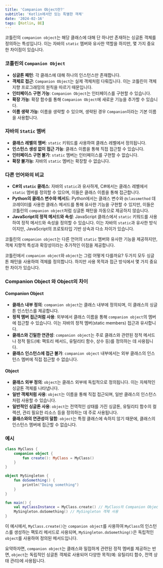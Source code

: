 ```yaml
---
title: 'Companion Object란?'
subtitle: 'Kotlin에서만 있는 특별한 객체'
date: '2024-02-16'
tags: [Kotlin, BE]
---
```


코틀린의 `companion object`는 해당 클래스에 대해 단 하나만 존재하는 싱글톤 객체를 정의하는 특성입니다. 이는 자바의 `static` 멤버와 유사한 역할을 하지만, 몇 가지 중요한 차이점이 있습니다.

### 코틀린의 `Companion Object`
- **싱글톤 패턴**: 각 클래스에 대해 하나의 인스턴스만 존재합니다.
- **객체로 접근**: `Companion Object`는 실제 객체처럼 다뤄집니다. 이는 코틀린이 객체 지향 프로그래밍의 원칙을 따르기 때문입니다.
- **인터페이스 구현 가능**: `Companion Object`는 인터페이스를 구현할 수 있습니다.
- **확장 가능**: 확장 함수를 통해 `Companion Object`에 새로운 기능을 추가할 수 있습니다.
- **이름 생략 가능**: 이름을 생략할 수 있으며, 생략된 경우 `Companion`이라는 기본 이름을 사용합니다.

### 자바의 `Static` 멤버
- **클래스 레벨의 멤버**: `static` 키워드를 사용하여 클래스 레벨에서 정의됩니다.
- **인스턴스 생성 없이 접근 가능**: 클래스 이름을 통해 직접 접근할 수 있습니다.
- **인터페이스 구현 불가**: `static` 멤버는 인터페이스를 구현할 수 없습니다.
- **확장 불가능**: 자바의 `static` 멤버는 확장할 수 없습니다.

### 다른 언어와의 비교
- **C#의 `static` 클래스**: 자바의 `static`과 유사하게, C#에서는 클래스 레벨에서 `static` 멤버를 정의할 수 있으며, 이들은 클래스 이름을 통해 접근합니다.
- **Python의 클래스 변수와 메서드**: Python에서는 클래스 변수와 `@classmethod` 데코레이터를 사용한 클래스 메서드를 통해 유사한 기능을 구현할 수 있지만, 이들은 코틀린의 `companion object`처럼 싱글톤 패턴을 자동으로 제공하지 않습니다.
- **JavaScript의 정적 메서드와 속성**: JavaScript 클래스에서 `static` 키워드를 사용하여 정적 메서드와 속성을 정의할 수 있습니다. 이는 자바의 `static`과 유사한 방식이지만, JavaScript의 프로토타입 기반 상속과 다소 차이가 있습니다.

코틀린의 `companion object`는 다른 언어의 `static` 멤버와 유사한 기능을 제공하지만, 객체 지향적 특성과 확장성이라는 추가적인 이점을 제공합니다. 


코틀린에서 `companion object`와 `object`는 그럼 어떻게 다를까요? 
두가지 모두 싱글톤 패턴을 사용하여 객체를 정의합니다. 하지만 사용 목적과 접근 방식에서 몇 가지 중요한 차이가 있습니다.

### Companion Object 와 Object의 차이

#### Companion Object

- **클래스 내부 정의**: `companion object`는 클래스 내부에 정의되며, 이 클래스의 싱글톤 인스턴스를 제공합니다.
- **정적 멤버 접근처럼 사용**: 외부에서 클래스 이름을 통해 `companion object`의 멤버에 접근할 수 있습니다. 이는 자바의 정적 멤버(static members) 접근과 유사합니다.
- **클래스와 긴밀한 연관성**: `companion object`는 주로 클래스와 관련된 정적 메서드나 정적 필드(예: 팩토리 메서드, 유틸리티 함수, 상수 등)를 정의하는 데 사용됩니다.
- **클래스 인스턴스에 접근 불가**: `companion object` 내부에서는 외부 클래스의 인스턴스 멤버에 직접 접근할 수 없습니다.

#### Object

- **클래스 외부 정의**: `object`는 클래스 외부에 독립적으로 정의됩니다. 이는 자체적인 싱글톤 객체를 나타냅니다.
- **일반 객체처럼 사용**: `object`는 이름을 통해 직접 접근되며, 일반 클래스의 인스턴스처럼 사용할 수 있습니다.
- **일반적인 싱글톤 사용**: `object`는 전역적인 상태를 가진 싱글톤, 유틸리티 함수의 컬렉션, 관리 필요한 리소스 등을 정의하는 데 주로 사용됩니다.
- **클래스와의 연관성이 덜함**: `object`는 특정 클래스에 속하지 않기 때문에, 클래스의 인스턴스 멤버에 접근할 수 없습니다.

### 예시
```kotlin
class MyClass {
    companion object {
        fun create(): MyClass = MyClass()
    }
}

object MySingleton {
    fun doSomething() {
        println("Doing something")
    }
}

fun main() {
    val myClassInstance = MyClass.create() // MyClass의 Companion Object 사용
    MySingleton.doSomething() // MySingleton 객체 사용
}
```

이 예시에서, `MyClass.create()`는 `companion object`를 사용하여 `MyClass`의 인스턴스를 생성하는 팩토리 메서드로 사용되며, `MySingleton.doSomething()`은 독립적인 `object`를 사용하여 정의된 메서드입니다.

요약하자면, `companion object`는 클래스와 밀접하게 관련된 정적 멤버를 제공하는 반면, `object`는 독립적인 싱글톤 객체로 사용되어 다양한 목적(예: 유틸리티 함수, 전역 상태 관리)에 사용됩니다.